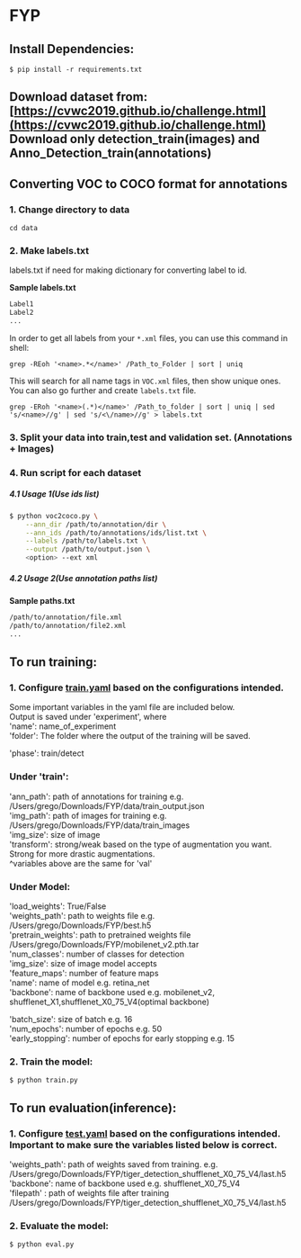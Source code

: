 # FYP

## Install Dependencies:

```
$ pip install -r requirements.txt
```
## Download dataset from: [https://cvwc2019.github.io/challenge.html](https://cvwc2019.github.io/challenge.html) Download only **detection_train**(images) and **Anno_Detection_train**(annotations)
## Converting VOC to COCO format for annotations
### 1. Change directory to data
```
cd data
```
### 2. Make labels.txt

labels.txt if need for making dictionary for converting label to id.

**Sample labels.txt**

```txt
Label1
Label2
...
```

In order to get all labels from your `*.xml` files, you can use this command in shell:

```
grep -REoh '<name>.*</name>' /Path_to_Folder | sort | uniq
```

This will search for all name tags in `VOC.xml` files, then show unique ones. You can also go further and create `labels.txt` file.

```
grep -ERoh '<name>(.*)</name>' /Path_to_folder | sort | uniq | sed 's/<name>//g' | sed 's/<\/name>//g' > labels.txt
```

### 3. Split your data into train,test and validation set. (Annotations + Images)

### 4. Run script for each dataset

##### 4.1 Usage 1(Use ids list)

```bash
$ python voc2coco.py \
    --ann_dir /path/to/annotation/dir \
    --ann_ids /path/to/annotations/ids/list.txt \
    --labels /path/to/labels.txt \
    --output /path/to/output.json \
    <option> --ext xml
```

##### 4.2 Usage 2(Use annotation paths list)

**Sample paths.txt**

```txt
/path/to/annotation/file.xml
/path/to/annotation/file2.xml
...
```

## To run training:

### 1. Configure [train.yaml](./config/train.yaml) based on the configurations intended.

Some important variables in the yaml file are included below. <br>
Output is saved under 'experiment', where <br>
'name': name_of_experiment <br>
'folder': The folder where the output of the training will be saved.

'phase': train/detect <br>

### Under 'train': <br>

'ann_path': path of annotations for training e.g. /Users/grego/Downloads/FYP/data/train_output.json<br>
'img_path': path of images for training e.g. /Users/grego/Downloads/FYP/data/train_images <br>
'img_size': size of image <br>
'transform': strong/weak based on the type of augmentation you want. Strong for more drastic augmentations. <br>
^variables above are the same for 'val' <br>

### Under Model:

'load_weights': True/False <br>
'weights_path': path to weights file e.g. /Users/grego/Downloads/FYP/best.h5 <br>
'pretrain_weights': path to pretrained weights file /Users/grego/Downloads/FYP/mobilenet_v2.pth.tar <br>
'num_classes': number of classes for detection <br>
'img_size': size of image model accepts <br>
'feature_maps': number of feature maps <br>
'name': name of model e.g. retina_net <br>
'backbone': name of backbone used e.g. mobilenet_v2, shufflenet_X1,shufflenet_X0_75_V4(optimal backbone)<br>

'batch_size': size of batch e.g. 16 <br>
'num_epochs': number of epochs e.g. 50 <br>
'early_stopping': number of epochs for early stopping e.g. 15 <br>

### 2. Train the model:

```
$ python train.py
```

## To run evaluation(inference):

### 1. Configure [test.yaml](./config/test.yaml) based on the configurations intended. Important to make sure the variables listed below is correct.

'weights_path': path of weights saved from training. e.g. /Users/grego/Downloads/FYP/tiger_detection_shufflenet_X0_75_V4/last.h5 <br>
'backbone': name of backbone used e.g. shufflenet_X0_75_V4 <br>
'filepath' : path of weights file after training /Users/grego/Downloads/FYP/tiger_detection_shufflenet_X0_75_V4/last.h5 <br>

### 2. Evaluate the model:

```
$ python eval.py
```
